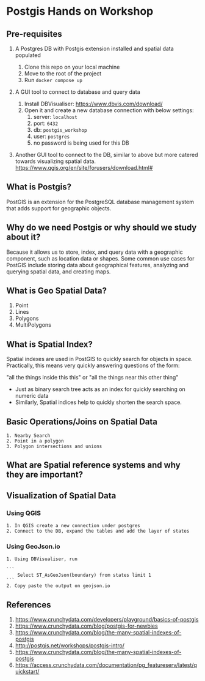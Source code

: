 # Postgis Hands on Workshop

## Pre-requisites

1. A Postgres DB with Postgis extension installed and spatial data populated
   1. Clone this repo on your local machine
   2. Move to the root of the project
   3. Run `docker compose up`

2. A GUI tool to connect to database and query data
   1. Install DBVisualiser: https://www.dbvis.com/download/
   2. Open it and create a new database connection with below settings:
      1. server: `localhost`
      2. port: `6432`
      3. db: `postgis_workshop`
      4. user: `postgres`
      5. no password is being used for this DB

3. Another GUI tool to connect to the DB, similar to above but more catered towards visualizing spatial data. https://www.qgis.org/en/site/forusers/download.html#


## What is Postgis?
PostGIS is an extension for the PostgreSQL database management system that adds support for geographic objects.

## Why do we need Postgis or why should we study about it?
Because it allows us to store, index, and query data with a geographic component, such as location data or shapes. Some common use cases for PostGIS include storing data about geographical features, analyzing and querying spatial data, and creating maps.

## What is Geo Spatial Data?
   1. Point
   2. Lines
   3. Polygons
   4. MultiPolygons

## What is Spatial Index?
Spatial indexes are used in PostGIS to quickly search for objects in space. Practically, this means very quickly answering questions of the form:

"all the things inside this this" or
"all the things near this other thing"

- Just as binary search tree acts as an index for quickly searching on numeric data
- Similarly, Spatial indices help to quickly shorten the search space.

## Basic Operations/Joins on Spatial Data
    1. Nearby Search
    2. Point in a polygon
    3. Polygon intersections and unions

## What are Spatial reference systems and why they are important?

## Visualization of Spatial Data
### Using QGIS
    1. In QGIS create a new connection under postgres
    2. Connect to the DB, expand the tables and add the layer of states
### Using GeoJson.io
    1. Using DBVisualiser, run 
    
    ```
        Select ST_AsGeoJson(boundary) from states limit 1
    ```
    2. Copy paste the output on geojson.io


## References
   1. https://www.crunchydata.com/developers/playground/basics-of-postgis
   2. https://www.crunchydata.com/blog/postgis-for-newbies
   3. https://www.crunchydata.com/blog/the-many-spatial-indexes-of-postgis
   4. http://postgis.net/workshops/postgis-intro/
   5. https://www.crunchydata.com/blog/the-many-spatial-indexes-of-postgis
   6. https://access.crunchydata.com/documentation/pg_featureserv/latest/quickstart/
